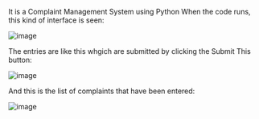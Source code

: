 It is a Complaint Management System using Python
When the code runs, this kind of interface is seen:

![image](https://github.com/HimanshuDekate/Complaint-Management-System-using-Python/assets/88728439/c38e7453-4043-4823-9a74-81bfbac73128)

The entries are like this whgich are submitted by clicking the Submit This button:

![image](https://github.com/HimanshuDekate/Complaint-Management-System-using-Python/assets/88728439/20175a68-525b-432f-8fd5-d5591ecfede5)

And this is the list of complaints that have been entered:

![image](https://github.com/HimanshuDekate/Complaint-Management-System-using-Python/assets/88728439/e74761c1-dfb7-4f7d-a8dc-4ac323cd9bc7)
